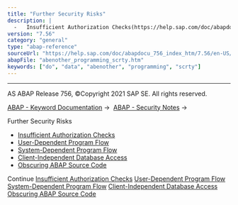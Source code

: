 ```yaml
---
title: "Further Security Risks"
description: |
  -   Insufficient Authorization Checks(https://help.sap.com/doc/abapdocu_756_index_htm/7.56/en-US/abenauthority_scrty.htm) -   User-Dependent Program Flow(https://help.sap.com/doc/abapdocu_756_index_htm/7.56/en-US/abenuser_dependent_scrty.htm) -   System-Dependent Program Flow(https://help.sap.
version: "7.56"
category: "general"
type: "abap-reference"
sourceUrl: "https://help.sap.com/doc/abapdocu_756_index_htm/7.56/en-US/abenother_programming_scrty.htm"
abapFile: "abenother_programming_scrty.htm"
keywords: ["do", "data", "abenother", "programming", "scrty"]
---
```


* * *

AS ABAP Release 756, ©Copyright 2021 SAP SE. All rights reserved.

[ABAP - Keyword Documentation](https://help.sap.com/doc/abapdocu_756_index_htm/7.56/en-US/abenabap.htm) →  [ABAP - Security Notes](https://help.sap.com/doc/abapdocu_756_index_htm/7.56/en-US/abenabap_security.htm) → 

Further Security Risks

-   [Insufficient Authorization Checks](https://help.sap.com/doc/abapdocu_756_index_htm/7.56/en-US/abenauthority_scrty.htm)
-   [User-Dependent Program Flow](https://help.sap.com/doc/abapdocu_756_index_htm/7.56/en-US/abenuser_dependent_scrty.htm)
-   [System-Dependent Program Flow](https://help.sap.com/doc/abapdocu_756_index_htm/7.56/en-US/abensystem_dependent_scrty.htm)
-   [Client-Independent Database Access](https://help.sap.com/doc/abapdocu_756_index_htm/7.56/en-US/abenclient_dependent_scrty.htm)
-   [Obscuring ABAP Source Code](https://help.sap.com/doc/abapdocu_756_index_htm/7.56/en-US/abenobscure_code_scrty.htm)

Continue
[Insufficient Authorization Checks](https://help.sap.com/doc/abapdocu_756_index_htm/7.56/en-US/abenauthority_scrty.htm)
[User-Dependent Program Flow](https://help.sap.com/doc/abapdocu_756_index_htm/7.56/en-US/abenuser_dependent_scrty.htm)
[System-Dependent Program Flow](https://help.sap.com/doc/abapdocu_756_index_htm/7.56/en-US/abensystem_dependent_scrty.htm)
[Client-Independent Database Access](https://help.sap.com/doc/abapdocu_756_index_htm/7.56/en-US/abenclient_dependent_scrty.htm)
[Obscuring ABAP Source Code](https://help.sap.com/doc/abapdocu_756_index_htm/7.56/en-US/abenobscure_code_scrty.htm)